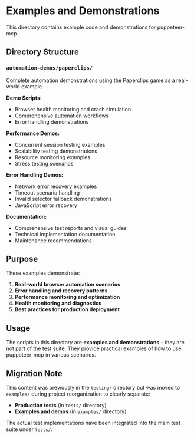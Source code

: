 # Examples and Demonstrations

This directory contains example code and demonstrations for puppeteer-mcp.

## Directory Structure

### `automation-demos/paperclips/`

Complete automation demonstrations using the Paperclips game as a real-world example.

**Demo Scripts:**
- Browser health monitoring and crash simulation
- Comprehensive automation workflows
- Error handling demonstrations

**Performance Demos:**
- Concurrent session testing examples
- Scalability testing demonstrations  
- Resource monitoring examples
- Stress testing scenarios

**Error Handling Demos:**
- Network error recovery examples
- Timeout scenario handling
- Invalid selector fallback demonstrations
- JavaScript error recovery

**Documentation:**
- Comprehensive test reports and visual guides
- Technical implementation documentation
- Maintenance recommendations

## Purpose

These examples demonstrate:

1. **Real-world browser automation scenarios**
2. **Error handling and recovery patterns**
3. **Performance monitoring and optimization**
4. **Health monitoring and diagnostics**
5. **Best practices for production deployment**

## Usage

The scripts in this directory are **examples and demonstrations** - they are not part of the test suite. They provide practical examples of how to use puppeteer-mcp in various scenarios.

## Migration Note

This content was previously in the `testing/` directory but was moved to `examples/` during project reorganization to clearly separate:
- **Production tests** (in `tests/` directory)
- **Examples and demos** (in `examples/` directory)

The actual test implementations have been integrated into the main test suite under `tests/`.
